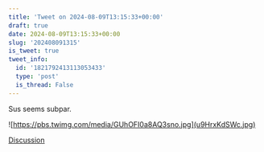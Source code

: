 ```yaml
---
title: 'Tweet on 2024-08-09T13:15:33+00:00'
draft: true
date: 2024-08-09T13:15:33+00:00
slug: '202408091315'
is_tweet: true
tweet_info:
  id: '1821792413113053433'
  type: 'post'
  is_thread: False
---
```




Sus seems subpar. 

![https://pbs.twimg.com/media/GUhOFI0a8AQ3sno.jpg](u9HrxKdSWc.jpg)

[Discussion](https://x.com/sytelus/status/1821792413113053433)
